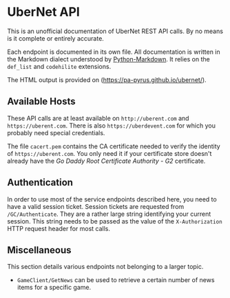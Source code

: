 # UberNet API #
This is an unofficial documentation of UberNet REST API calls.
By no means is it complete or entirely accurate.

Each endpoint is documented in its own file.
All documentation is written in the Markdown dialect understood by [Python-Markdown](http://pythonhosted.org/Markdown/).
It relies on the `def_list` and `codehilite` extensions.

The HTML output is provided on (https://pa-pyrus.github.io/ubernet/).

## Available Hosts ##
These API calls are at least available on `http://uberent.com` and `https://uberent.com`.
There is also `https://uberdevent.com` for which you probably need special credentials.

The file `cacert.pem` contains the CA certificate needed to verify the identity of `https://uberent.com`.
You only need it if your certificate store doesn't already have the *Go Daddy Root Certificate Authority - G2* certificate.

## Authentication ##
In order to use most of the service endpoints described here, you need to have a valid session ticket.
Session tickets are requested from `/GC/Authenticate`.
They are a rather large string identifying your current session.
This string needs to be passed as the value of the `X-Authorization` HTTP request header for most calls.

## Miscellaneous ##
This section details various endpoints not belonging to a larger topic.

* `GameClient/GetNews` can be used to retrieve a certain number of news items for a specific game.
